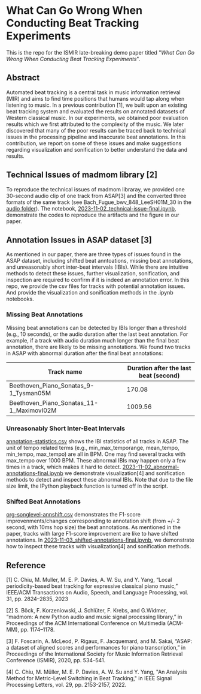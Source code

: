 # What Can Go Wrong When Conducting Beat Tracking Experiments

This is the repo for the ISMIR late-breaking demo paper titled
"*What Can Go Wrong When Conducting Beat Tracking Experiments*".

## Abstract
Automated beat tracking is a central task in music information retrieval (MIR) and aims to find time positions that humans would tap along when listening to music. In a previous contribution [1], we built upon an existing beat tracking system and evaluated the results on annotated datasets of Western classical music. In our experiments, we obtained poor evaluation results which we first attributed to the complexity of the music. We later discovered that many of the poor results can be traced back to technical issues in the processing pipeline and inaccurate beat annotations. In this contribution, we report on some of these issues and make suggestions regarding visualization and sonification to better understand the data and results.

## Technical Issues of madmom library [2]
To reproduce the technical issues of madmom libraray, we provided one 30-second audio clip of one track from ASAP[3] and the converted three formats of the same track (see Bach_Fugue_bwv_848_LeeSH01M_30 in the [audio folder](https://github.com/SunnyCYC/b-tracking-issues-lbd/tree/main/audio)). The notebook, [2023-11-02_technical-issue-final.ipynb](https://github.com/SunnyCYC/b-tracking-issues-lbd/blob/main/2023-11-02_technical-issue-final.ipynb), demonstrate the codes to reproduce the artifacts and the figure in our paper.

## Annotation Issues in ASAP dataset [3]
As mentioned in our paper, there are three types of issues found in the ASAP dataset, including shifted beat anntoations, missing beat annotations, and unreasonably short inter-beat intervals (IBIs). While there are intuitive methods to detect these issues, further visualization, sonification, and inspection are required to confirm if it is indeed an annotation error. In this repo, we provide the csv files for tracks with potential annotation issues. And provide the visualization and sonification methods in the .ipynb notebooks.

### Missing Beat Annotations
Missing beat annotations can be detected by IBIs longer than a threshold (e.g., 10 seconds), or the audio duration after the last beat annotation. For example, if a track with audio duration much longer than the final beat annotation, there are likely to be missing annotations. We found two tracks in ASAP with abnormal duration after the final beat annotations:


| Track name | Duration after the last beat (second) |
| -------- | -------- |
| Beethoven_Piano_Sonatas_9-1_Tysman05M   | 170.08    |
| Beethoven_Piano_Sonatas_11-1_MaximovI02M   | 1009.56     |


### Unreasonably Short Inter-Beat Intervals
[annotation-statistics.csv](https://github.com/SunnyCYC/b-tracking-issues-lbd/blob/main/annotation-statistics.csv) shows the IBI statistics of all tracks in ASAP. The unit of tempo related terms (e.g., min_max_temporange, mean_tempo, min_tempo, max_tempo) are all in BPM. One may find several tracks with max_tempo over 1000 BPM. These abnormal IBIs may happen only a few times in a track, which makes it hard to detect. [2023-11-02_abnormal-annotations-final.ipynb](https://github.com/SunnyCYC/b-tracking-issues-lbd/blob/main/2023-11-02_abnormal-annotations-final.ipynb) we demonstrate visualization[4] and sonification methods to detect and inspect these abnormal IBIs. Note that due to the file size limit, the IPython playback function is turned off in the script.

### Shifted Beat Annotations
[org-songlevel-annshift.csv](https://github.com/SunnyCYC/b-tracking-issues-lbd/blob/main/org-songlevel-annshift.csv) demonstrates the F1-score improvenments/changes corresponding to annotation shift (from +/- 2 second, with 10ms hop size) the beat annotations. As mentioned in the paper, tracks with large F1-score improvement are like to have shifted annotations. In [2023-11-03_shifted-annotations-final.ipynb](https://github.com/SunnyCYC/b-tracking-issues-lbd/blob/main/2023-11-03_shifted-annotations-final.ipynb), we demonstrate how to inspect these tracks with visualization[4] and sonification methods.




## Reference
[1] C. Chiu, M. Muller, M. E. P. Davies, A. W. Su, and Y. Yang, “Local periodicity-based beat tracking for expressive classical piano music,” IEEE/ACM Transactions on Audio, Speech, and Language Processing, vol. 31, pp. 2824–2835, 2023

[2] S. Böck, F. Korzeniowski, J. Schlüter, F. Krebs, and G.Widmer, “madmom: A new Python audio and music signal processing library,” in Proceedings of the ACM International Conference on Multimedia (ACM-MM), pp. 1174–1178.

[3] F. Foscarin, A. McLeod, P. Rigaux, F. Jacquemard, and M. Sakai, “ASAP: a dataset of aligned scores and performances for piano transcription,” in Proceedings of the International Society for Music Information Retrieval Conference (ISMIR), 2020, pp. 534–541.

[4] C. Chiu, M. Müller, M. E. P. Davies, A. W. Su and Y. Yang, "An Analysis Method for Metric-Level Switching in Beat Tracking," in IEEE Signal Processing Letters, vol. 29, pp. 2153-2157, 2022.

